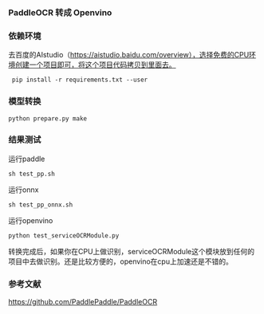 ### PaddleOCR 转成 Openvino

### 依赖环境

去百度的AIstudio（https://aistudio.baidu.com/overview），选择免费的CPU环境创建一个项目即可，将这个项目代码拷贝到里面去。

```
 pip install -r requirements.txt --user
```

### 模型转换

```
python prepare.py make
```

### 结果测试

运行paddle

```
sh test_pp.sh
```

运行onnx
```
sh test_pp_onnx.sh
```

运行openvino
```
python test_serviceOCRModule.py
```

转换完成后，如果你在CPU上做识别，serviceOCRModule这个模块放到任何的项目中去做识别。还是比较方便的，openvino在cpu上加速还是不错的。

### 参考文献

https://github.com/PaddlePaddle/PaddleOCR